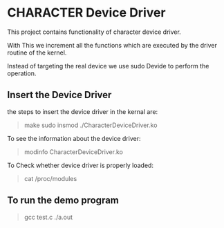 # CHARACTER Device Driver

This project contains functionality of character device driver.

With This we increment all the functions which are executed by the driver routine of the kernel.

Instead of targeting the real device we use sudo Devide to perform the operation.

## Insert the Device Driver

the steps to insert the device driver in the kernal are:
> make
> sudo insmod ./CharacterDeviceDriver.ko

To see the information about the device driver:
> modinfo CharacterDeviceDriver.ko

To Check whether device driver is properly loaded:
> cat /proc/modules

## To run the demo program

> gcc test.c 
> ./a.out


